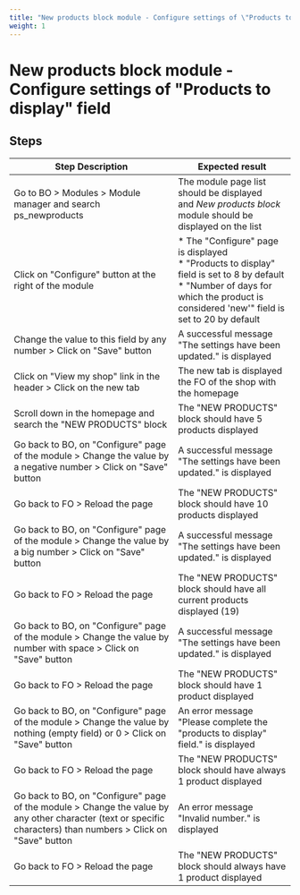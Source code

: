 ```yaml
---
title: "New products block module - Configure settings of \"Products to display\" field"
weight: 1
---
```


# New products block module - Configure settings of \"Products to display\" field
## Steps
| Step Description | Expected result |
| ----- | ----- |
| Go to BO > Modules > Module manager and search ps_newproducts | The module page list should be displayed and *New products block* module should be displayed on the list |
| Click on "Configure" button at the right of the module | * The "Configure" page is displayed<br> * "Products to display" field is set to 8 by default<br> * "Number of days for which the product is considered 'new'" field is set to 20 by default |
| Change the value to this field by any number > Click on "Save" button | A successful message "The settings have been updated." is displayed |
| Click on "View my shop" link in the header > Click on the new tab | The new tab is displayed the FO of the shop with the homepage |
| Scroll down in the homepage and search the "NEW PRODUCTS" block | The "NEW PRODUCTS" block should have 5 products displayed |
| Go back to BO, on "Configure" page of the module > Change the value by a negative number > Click on "Save" button | A successful message "The settings have been updated." is displayed |
| Go back to FO > Reload the page | The "NEW PRODUCTS" block should have 10 products displayed |
| Go back to BO, on "Configure" page of the module > Change the value by a big number > Click on "Save" button | A successful message "The settings have been updated." is displayed |
| Go back to FO > Reload the page | The "NEW PRODUCTS" block should have all current products displayed (19) |
| Go back to BO, on "Configure" page of the module > Change the value by number with space > Click on "Save" button | A successful message "The settings have been updated." is displayed |
| Go back to FO > Reload the page | The "NEW PRODUCTS" block should have 1 product displayed |
| Go back to BO, on "Configure" page of the module > Change the value by nothing (empty field) or 0 > Click on "Save" button | An error message "Please complete the "products to display" field." is displayed |
| Go back to FO > Reload the page | The "NEW PRODUCTS" block should have always 1 product displayed |
| Go back to BO, on "Configure" page of the module > Change the value by any other character (text or specific characters) than numbers > Click on "Save" button | An error message "Invalid number." is displayed |
| Go back to FO > Reload the page | The "NEW PRODUCTS" block should always have 1 product displayed |
